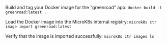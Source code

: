 

Build and tag your Docker image for the "greenroad" app:
```docker build -t greenroad:latest . ```


Load the Docker image into the MicroK8s internal registry:
```microk8s ctr image import greenroad:latest```


Verify that the image is imported successfully:
  ```microk8s ctr images ls```
